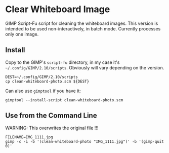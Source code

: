 # Clear Whiteboard Image

GIMP Script-Fu script for cleaning the whiteboard images.  This version is
intended to be used non-interactively, in batch mode.  Currently processes only
one image.

## Install

Copy to the GIMP's `script-fu` directory, in my case it's
`~/.config/GIMP/2.10/scripts`. Obviously will vary depending on the version.

```shell
DEST=~/.config/GIMP/2.10/scripts
cp clean-whiteboard-photo.scm ${DEST}
```

Can also use `gimptool` if you have it:

```shell
gimptool --install-script clean-whiteboard-photo.scm
```

## Use from the Command Line

WARNING: This overwrites the original file !!!

```shell
FILENAME=IMG_1111.jpg
gimp -c -i -b '(clean-whiteboard-photo "IMG_1111.jpg")' -b '(gimp-quit 0)'
```
